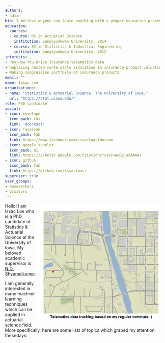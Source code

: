 ```yaml
---
authors:
- admin
bio: I believe anyone can learn anything with a proper education process.
education:
  courses:
  - course: MS in Actuarial Science
    institution: Sungkyunkwan University, 2014
  - course: BS in Statistics & Industrial Engineering
    institution: Sungkyunkwan University, 2012
interests:
- Pay-How-You-Drive insurance telematics data
- Replacing nested monte carlo simulation in insurance product valuation process.
- Making compression portfoilo of insurance products
email: ""
name: Issac Lee
organizations:
- name: "Statistics & Actuarial Science, The University of Iowa."
  url: "https://stat.uiowa.edu/"
role: PhD candidate
social:
- icon: envelope
  icon_pack: fas
  link: '#contact'
- icon: facebook
  icon_pack: fab
  link: https://www.facebook.com/issactoastdotcom
- icon: google-scholar
  icon_pack: ai
  link: https://scholar.google.com/citations?user=auRy_aAAAAAJ
- icon: github
  icon_pack: fab
  link: https://github.com/issactoast
superuser: true
user_groups:
- Researchers
- Visitors
---
```


<img width="400" height="400" src="https://raw.githubusercontent.com/issactoast/EnBlog/master/static/img/mycommute_route.gif" align="right">


Hello! I am Issac Lee who is a PhD candidate of Statistics & Actuarial Science at the University of Iowa. My beloved academic supervisor is [N.D. Shyamalkumar](http://homepage.divms.uiowa.edu/~nshyamal/).

I am generally interested in many machine learning techniques which can be applied in actuarial science field. More specifically, here are some lists of topics which graped my attention thesedays: